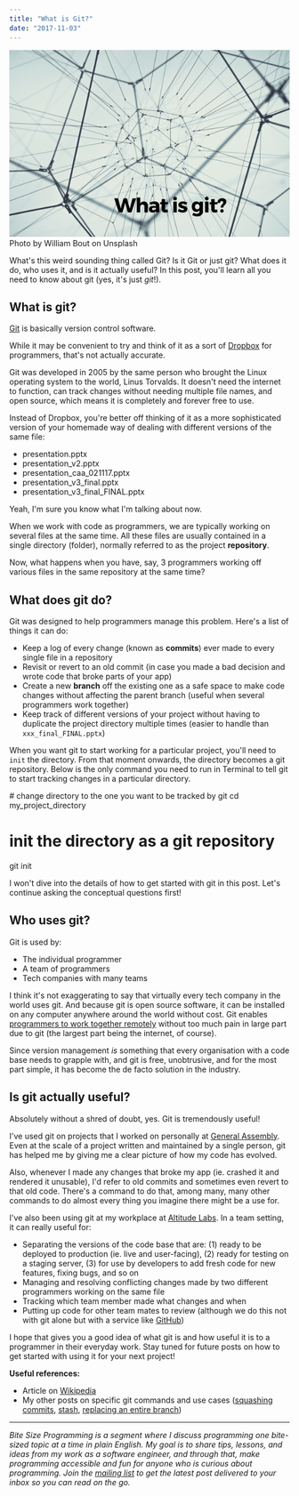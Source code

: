 ```yaml
---
title: "What is Git?"
date: "2017-11-03"
---
```


![what is git banner showing many lines and nodes intersecting](images/BSP-what-is-git.png) Photo by William Bout on Unsplash

What's this weird sounding thing called Git? Is it Git or just git? What does it do, who uses it, and is it actually useful? In this post, you'll learn all you need to know about git (yes, it's just _git_!).

## What is git?

[Git](https://git-scm.com/) is basically version control software.

While it may be convenient to try and think of it as a sort of [Dropbox](https://www.dropbox.com/?landing=dbv2) for programmers, that's not actually accurate.

Git was developed in 2005 by the same person who brought the Linux operating system to the world, Linus Torvalds. It doesn't need the internet to function, can track changes without needing multiple file names, and open source, which means it is completely and forever free to use.

Instead of Dropbox, you're better off thinking of it as a more sophisticated version of your homemade way of dealing with different versions of the same file:

- presentation.pptx
- presentation\_v2.pptx
- presentation\_caa\_021117.pptx
- presentation\_v3\_final.pptx
- presentation\_v3\_final\_FINAL.pptx

Yeah, I'm sure you know what I'm talking about now.

When we work with code as programmers, we are typically working on several files at the same time. All these files are usually contained in a single directory (folder), normally referred to as the project **repository**.

Now, what happens when you have, say, 3 programmers working off various files in the same repository at the same time?

## What does git do?

Git was designed to help programmers manage this problem. Here's a list of things it can do:

- Keep a log of every change (known as **commits**) ever made to every single file in a repository
- Revisit or revert to an old commit (in case you made a bad decision and wrote code that broke parts of your app)
- Create a new **branch** off the existing one as a safe space to make code changes without affecting the parent branch (useful when several programmers work together)
- Keep track of different versions of your project without having to duplicate the project directory multiple times (easier to handle than `xxx_final_FINAL.pptx`)

When you want git to start working for a particular project, you'll need to `init` the directory. From that moment onwards, the directory becomes a git repository. Below is the only command you need to run in Terminal to tell git to start tracking changes in a particular directory.

\# change directory to the one you want to be tracked by git
cd my\_project\_directory

# init the directory as a git repository
git init

I won't dive into the details of how to get started with git in this post. Let's continue asking the conceptual questions first!

## Who uses git?

Git is used by:

- The individual programmer
- A team of programmers
- Tech companies with many teams

I think it's not exaggerating to say that virtually every tech company in the world uses git. And because git is open source software, it can be installed on any computer anywhere around the world without cost. Git enables [programmers to work together remotely](https://www.nickang.com/programmers-remote-work/) without too much pain in large part due to git (the largest part being the internet, of course).

Since version management _is_ something that every organisation with a code base needs to grapple with, and git is free, unobtrusive, and for the most part simple, it has become the de facto solution in the industry.

## Is git actually useful?

Absolutely without a shred of doubt, yes. Git is tremendously useful!

I've used git on projects that I worked on personally at [General Assembly](https://www.nickang.com/general-assembly-singapore-review/). Even at the scale of a project written and maintained by a single person, git has helped me by giving me a clear picture of how my code has evolved.

Also, whenever I made any changes that broke my app (ie. crashed it and rendered it unusable), I'd refer to old commits and sometimes even revert to that old code. There's a command to do that, among many, many other commands to do almost every thing you imagine there might be a use for.

I've also been using git at my workplace at [Altitude Labs](http://altitudelabs.com/). In a team setting, it can really useful for:

- Separating the versions of the code base that are: (1) ready to be deployed to production (ie. live and user-facing), (2) ready for testing on a staging server, (3) for use by developers to add fresh code for new features, fixing bugs, and so on
- Managing and resolving conflicting changes made by two different programmers working on the same file
- Tracking which team member made what changes and when
- Putting up code for other team mates to review (although we do this not with git alone but with a service like [GitHub](https://github.com/))

I hope that gives you a good idea of what git is and how useful it is to a programmer in their everyday work. Stay tuned for future posts on how to get started with using it for your next project!

**Useful references:**

- Article on [Wikipedia](https://en.wikipedia.org/wiki/Git)
- My other posts on specific git commands and use cases ([squashing commits](https://www.nickang.com/squash-git-commits/), [stash](https://www.nickang.com/git-stash/), [replacing an entire branch](https://www.nickang.com/replace-git-branch-code/))

* * *

_Bite Size Programming is a segment where I discuss programming one bite-sized topic at a time in plain English. My goal is to share tips, lessons, and ideas from my work as a software engineer, and through that, make programming accessible and fun for anyone who is curious about programming. Join the [mailing list](http://eepurl.com/c7xfID) to get the latest post delivered to your inbox so you can read on the go._
